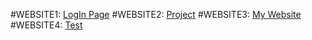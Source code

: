 #WEBSITE1: [LogIn Page](https://addnnan.github.io/Login_page/Log_in.html)
#WEBSITE2: [Project](https://addnnan.github.io/project/)
#WEBSITE3: [My Website](https://addnnan.github.io/mywebsite.html)
#WEBSITE4: [Test](https://addnnan.github.io/test.html)








